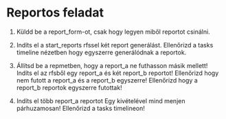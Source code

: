 Reportos feladat
========================

1. Küldd be a report_form-ot, csak hogy legyen miből reportot csinálni.

2. Indíts el a start_reports rfssel két report generálást.
Ellenőrizd a tasks timeline nézetben hogy egyszerre generálódnak a reportok.

3. Állítsd be a repmetben, hogy a report_a ne futhasson másik mellett!
Indíts el az rfsből egy report_a és két report_b reportot!
Ellenőrizd hogy nem futott a report_a és a report_b egyszerre!
Ellenőrizd hogy a report_b reportok egyszerre futottak!

4. Indíts el több report_a reportot
Egy kivételével mind menjen párhuzamosan!
Ellenőrizd a tasks timelineon!